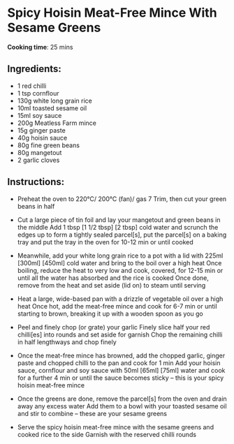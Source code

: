 # Spicy Hoisin Meat-Free Mince With Sesame Greens

**Cooking time**: 25 mins

## Ingredients:

- 1 red chilli
- 1 tsp cornflour
- 130g white long grain rice
- 10ml toasted sesame oil
- 15ml soy sauce
- 200g Meatless Farm mince
- 15g ginger paste
- 40g hoisin sauce
- 80g fine green beans
- 80g mangetout
- 2 garlic cloves

## Instructions:

- Preheat the oven to 220°C/ 200°C (fan)/ gas 7
  Trim, then cut your green beans in half

- Cut a large piece of tin foil and lay your mangetout and green beans in the middle
  Add 1 tbsp [1 1/2 tbsp] [2 tbsp] cold water and scrunch the edges up to form a tightly sealed parcel[s], put the parcel[s] on a baking tray and put the tray in the oven for 10-12 min or until cooked

- Meanwhile, add your white long grain rice to a pot with a lid with 225ml [300ml] [450ml] cold water and bring to the boil over a high heat
  Once boiling, reduce the heat to very low and cook, covered, for 12-15 min or until all the water has absorbed and the rice is cooked
  Once done, remove from the heat and set aside (lid on) to steam until serving

- Heat a large, wide-based pan with a drizzle of vegetable oil over a high heat
  Once hot, add the meat-free mince and cook for 6-7 min or until starting to brown, breaking it up with a wooden spoon as you go

- Peel and finely chop (or grate) your garlic
  Finely slice half your red chilli[es] into rounds and set aside for garnish
  Chop the remaining chilli in half lengthways and chop finely

- Once the meat-free mince has browned, add the chopped garlic, ginger paste and chopped chilli to the pan and cook for 1 min
  Add your hoisin sauce, cornflour and soy sauce with 50ml [65ml] [75ml] water and cook for a further 4 min or until the sauce becomes sticky – this is your spicy hoisin meat-free mince

- Once the greens are done, remove the parcel[s] from the oven and drain away any excess water
  Add them to a bowl with your toasted sesame oil and stir to combine – these are your sesame greens

- Serve the spicy hoisin meat-free mince with the sesame greens and cooked rice to the side
  Garnish with the reserved chilli rounds
